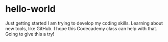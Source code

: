 # hello-world
Just getting started
I am trying to develop my coding skills. Learning about new tools, like GitHub. I hope this Codecademy class can help with that. Going to give this a try!
